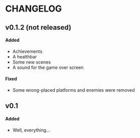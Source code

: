 # CHANGELOG

## v0.1.2 (not released)
#### Added
- Achievements
- A healthbar
- Some new scenes
- A sound for the game over screen
#### Fixed
- Some wrong-placed platforms and enemies were removed

## v0.1
#### Added
- Well, everything...